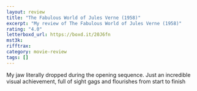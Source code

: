 ```yaml
---
layout: review
title: "The Fabulous World of Jules Verne (1958)"
excerpt: "My review of The Fabulous World of Jules Verne (1958)"
rating: "4.0"
letterboxd_url: https://boxd.it/20J6fn
mst3k:
rifftrax:
category: movie-review
tags: []
---
```


My jaw literally dropped during the opening sequence. Just an incredible visual achievement, full of sight gags and flourishes from start to finish
